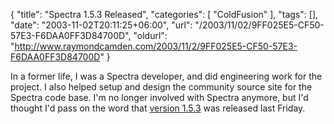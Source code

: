 {
	"title": "Spectra 1.5.3 Released",
	"categories": [
		"ColdFusion"
	],
	"tags": [],
	"date": "2003-11-02T20:11:25+06:00",
	"url": "/2003/11/02/9FF025E5-CF50-57E3-F6DAA0FF3D84700D",
	"oldurl": "http://www.raymondcamden.com/2003/11/2/9FF025E5-CF50-57E3-F6DAA0FF3D84700D"
}

In a former life, I was a Spectra developer, and did engineering work for the project. I also helped setup and design the community source site for the Spectra code base. I'm no longer involved with Spectra anymore, but I'd thought I'd pass on the word that <a href="http://spectrasource.macromedia.com">version 1.5.3</a> was released last Friday.